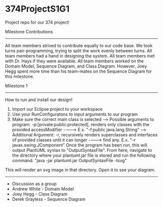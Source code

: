 # 374ProjectS1G1

Project repo for our 374 project!

Milestone Contributions
_______________________
All team members strived to contribute equally to our code base. We took turns pair-programming, trying to split the work evenly between turns.
All team members had a hand in designing the system.
All team members met with Dr. Hays if they were available.
All team members worked on the Domain Model, Sequence Diagram, and Class Diagram. However,
Joey Hegg spent more time than his team-mates on the Sequence Diagram for this milestone.

Milestone 1
_______________

How to run and install our design!
1. Import our Eclipse project to your workspace
2. Use your RunConfiguratons to input arguments to our program
3. Make sure the correct main class is selected
--> Possible arguments to program: -p:[private:public:protected],  renders only classes with the provided accessModifier
----> E.x. "-f:public java.lang.String" 
--> Additional Argument: -r, recursively renders superclasses and interfaces of provided classes until it can longer
----> find any. E.x. "-r javax.swing.JComponent"
Once the program has been run, this will output PlantUML syntax to "OutputSyntaxFile".
From here, navigate to the directory where your plantuml.jar file is stored and run the following
command: "java -jar plantuml.jar OutputSyntaxFile -tsvg"

This will render an svg image in that directory. Open it to see your diagram.


_________________

- Discussion as a group
- Andrew White - Domain Model 
- Joey Hegg - Class Diagram 
- Derek Grayless - Sequence Diagram